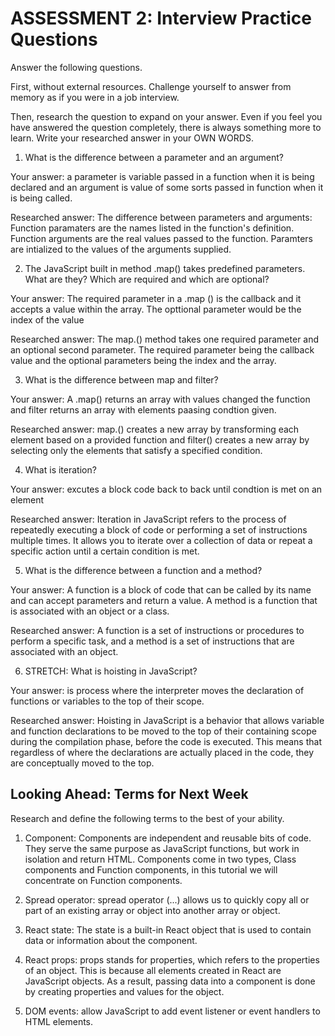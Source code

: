 # ASSESSMENT 2: Interview Practice Questions

Answer the following questions.

First, without external resources. Challenge yourself to answer from memory as if you were in a job interview.

Then, research the question to expand on your answer. Even if you feel you have answered the question completely, there is always something more to learn. Write your researched answer in your OWN WORDS.

1. What is the difference between a parameter and an argument?

Your answer: a parameter is variable passed in a function when it is being declared and an argument is value of some sorts passed in function when it is being called.

Researched answer: The difference between parameters and arguments: Function paramaters are the names listed in the function's definition. Function arguments are the real values passed to the function. Paramters are intialized to the values of the arguments supplied. 

2. The JavaScript built in method .map() takes predefined parameters. What are they? Which are required and which are optional?

Your answer: The required parameter in a .map () is the callback and it accepts a value within the array. The opttional parameter would be the index of the value

Researched answer: The map.() method takes one required parameter and an optional second parameter. The required parameter being the callback value and the optional parameters being the index and the array.

3. What is the difference between map and filter?

Your answer: A .map() returns an array with values changed the function and filter returns an array with elements paasing condtion given.

Researched answer: map.() creates a new array by transforming each element based on a provided function and filter() creates a new array by selecting only the elements that satisfy a specified condition.

4. What is iteration?

Your answer: excutes a block code back to back until condtion is met on an element

Researched answer: 
Iteration in JavaScript refers to the process of repeatedly executing a block of code or performing a set of instructions multiple times. It allows you to iterate over a collection of data or repeat a specific action until a certain condition is met.

5. What is the difference between a function and a method?

Your answer: A function is a block of code that can be called by its name and can accept parameters and return a value. A method is a function that is associated with an object or a class.

Researched answer: A function is a set of instructions or procedures to perform a specific task, and a method is a set of instructions that are associated with an object.


6. STRETCH: What is hoisting in JavaScript?

Your answer: is process where the interpreter moves the declaration of functions or variables to the top of their scope.

Researched answer: 
Hoisting in JavaScript is a behavior that allows variable and function declarations to be moved to the top of their containing scope during the compilation phase, before the code is executed. This means that regardless of where the declarations are actually placed in the code, they are conceptually moved to the top.



## Looking Ahead: Terms for Next Week

Research and define the following terms to the best of your ability.

1. Component: Components are independent and reusable bits of code. They serve the same purpose as JavaScript functions, but work in isolation and return HTML. Components come in two types, Class components and Function components, in this tutorial we will concentrate on Function components.

2. Spread operator: spread operator (...) allows us to quickly copy all or part of an existing array or object into another array or object.

3. React state: The state is a built-in React object that is used to contain data or information about the component.

4. React props: props stands for properties, which refers to the properties of an object. This is because all elements created in React are JavaScript objects. As a result, passing data into a component is done by creating properties and values for the object.

5. DOM events: allow JavaScript to add event listener or event handlers to HTML elements.
